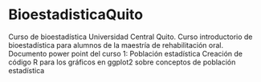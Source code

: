 # BioestadisticaQuito
Curso de bioestadística Universidad Central Quito.
Curso introductorio de bioestadística para alumnos de la maestría de rehabilitación oral.
Documento power point del curso 1: Población estadística
Creación de código R para los gráficos en ggplot2 sobre conceptos de población estadística
